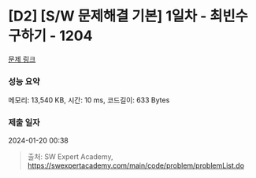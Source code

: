 # [D2] [S/W 문제해결 기본] 1일차 - 최빈수 구하기 - 1204 

[문제 링크](https://swexpertacademy.com/main/code/problem/problemDetail.do?contestProbId=AV13zo1KAAACFAYh) 

### 성능 요약

메모리: 13,540 KB, 시간: 10 ms, 코드길이: 633 Bytes

### 제출 일자

2024-01-20 00:38



> 출처: SW Expert Academy, https://swexpertacademy.com/main/code/problem/problemList.do